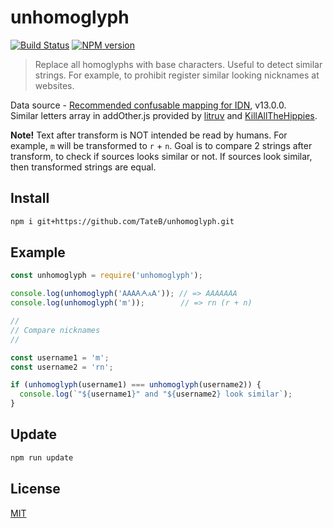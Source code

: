 # unhomoglyph

[![Build Status](https://img.shields.io/travis/nodeca/unhomoglyph/master.svg?style=flat)](https://travis-ci.org/nodeca/unhomoglyph)
[![NPM version](https://img.shields.io/npm/v/unhomoglyph.svg?style=flat)](https://www.npmjs.org/package/unhomoglyph)

> Replace all homoglyphs with base characters. Useful to detect similar strings.
For example, to prohibit register similar looking nicknames at websites.

Data source - [Recommended confusable mapping for IDN](http://www.unicode.org/Public/security/latest/confusables.txt), v13.0.0.  
Similar letters array in addOther.js provided by [litruv](https://github.com/litruv) and [KillAllTheHippies](https://github.com/killallthehippies).

__Note!__ Text after transform is NOT intended be read by humans. For example,
`m` will be transformed to `r` + `n`. Goal is to compare 2 strings after
transform, to check if sources looks similar or not. If sources look similar,
then transformed strings are equal.


## Install

```bash
npm i git+https://github.com/TateB/unhomoglyph.git
```


## Example

```js
const unhomoglyph = require('unhomoglyph');

console.log(unhomoglyph('AΑАᎪᗅᴀꓮ')); // => AAAAAAA
console.log(unhomoglyph('m'));        // => rn (r + n)

//
// Compare nicknames
//

const username1 = 'm';
const username2 = 'rn';

if (unhomoglyph(username1) === unhomoglyph(username2)) {
  console.log(`"${username1}" and "${username2} look similar`);
}
```


## Update

```bash
npm run update
```


## License

[MIT](https://github.com/nodeca/unhomoglyph/blob/master/LICENSE)
